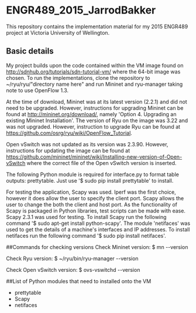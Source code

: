 # ENGR489_2015_JarrodBakker
This repository contains the implementation material for my 2015 ENGR489 project at Victoria University of Wellington.

## Basic details
My project builds upon the code contained within the VM image found on http://sdnhub.org/tutorials/sdn-tutorial-vm/ where the 64-bit image was chosen. To run the implementations, clone the repository to ~/ryu/ryu/"directory name here" and run Mininet and ryu-manager taking note to use OpenFlow 1.3.

At the time of download, Mininet was at its latest version (2.2.1) and did not need to be upgraded. However, instructions for upgrading Mininet can be found at http://mininet.org/download/, namely 'Option 4. Upgrading an existing Mininet Installation'. The version of Ryu on the image was 3.22 and was not upgraded. However, instruction to upgrade Ryu can be found at https://github.com/osrg/ryu/wiki/OpenFlow_Tutorial.

Open vSwitch was not updated as its version was 2.3.90. However, instructions for updating the image can be found at https://github.com/mininet/mininet/wiki/Installing-new-version-of-Open-vSwitch where the correct file of the Open vSwitch version is inserted.

The following Python module is required for interface.py to format table outputs: prettytable. Just use '$ sudo pip install prettytable' to install.

For testing the application, Scapy was used. Iperf was the first choice, however it does allow the user to specify the client port. Scapy allows the user to change the both the client and host port. As the functionality of Scapy is packaged in Python libraries, test scripts can be made with ease. Scapy 2.3.1 was used for testing. To install Scapy run the following command '$ sudo apt-get install python-scapy'. The module 'netifaces' was used to get the details of a machine's interfaces and IP addresses. To install netifaces run the following command '$ sudo pip install netifaces'.

##Commands for checking versions
Check Mininet version:
    $ mn --version

Check Ryu version:
    $ ~/ryu/bin/ryu-manager --version

Check Open vSwitch version:
    $ ovs-vswitchd --version

##List of Python modules that need to installed onto the VM
- prettytable
- Scapy
- netifaces
